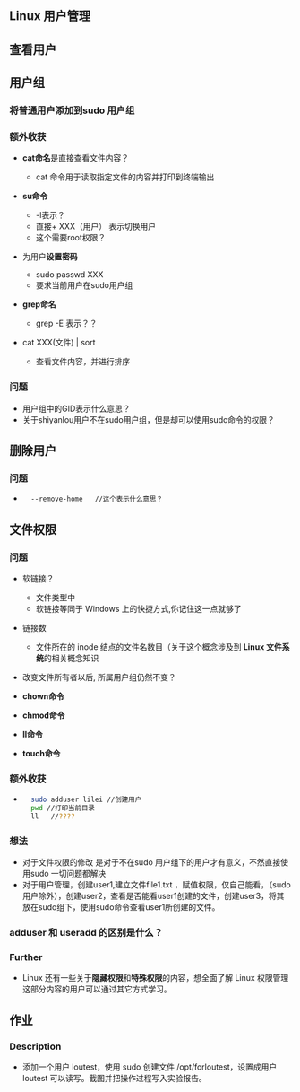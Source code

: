 

## Linux 用户管理

## 查看用户

## 用户组


### 将普通用户添加到sudo 用户组

### 额外收获
- **cat命名**是直接查看文件内容？
    - cat 命令用于读取指定文件的内容并打印到终端输出

- **su命令**
    - -l表示？
    - 直接+ XXX（用户） 表示切换用户
    - 这个需要root权限？

- 为用户**设置密码**
    - sudo passwd XXX
    - 要求当前用户在sudo用户组

- **grep命名**
    - grep -E 表示？？

- cat XXX(文件) | sort
    - 查看文件内容，并进行排序




### 问题
- 用户组中的GID表示什么意思？
- 关于shiyanlou用户不在sudo用户组，但是却可以使用sudo命令的权限？

## 删除用户


### 问题
- ```bash 
    --remove-home   //这个表示什么意思？
    ```

## 文件权限

### 问题
- 软链接？
    - 文件类型中
    - 软链接等同于 Windows 上的快捷方式,你记住这一点就够了
- 链接数
    - 文件所在的 inode 结点的文件名数目（关于这个概念涉及到 **Linux 文件系统**的相关概念知识

- 改变文件所有者以后, 所属用户组仍然不变？

- **chown命令** 

- **chmod命令** 

- **ll命令**


- **touch命令**



### 额外收获
- ```bash
    sudo adduser lilei //创建用户
    pwd //打印当前目录
    ll   //????
    ```

### 想法
- 对于文件权限的修改 是对于不在sudo 用户组下的用户才有意义，不然直接使用sudo 一切问题都解决
- 对于用户管理，创建user1,建立文件file1.txt ，赋值权限，仅自己能看，（sudo用户除外），创建user2，查看是否能看user1创建的文件，创建user3，将其放在sudo组下，使用sudo命令查看user1所创建的文件。

### adduser 和 useradd 的区别是什么？

### **Further**
- Linux 还有一些关于**隐藏权限**和**特殊权限**的内容，想全面了解 Linux 权限管理这部分内容的用户可以通过其它方式学习。

## 作业

### Description
- 添加一个用户 loutest，使用 sudo 创建文件 /opt/forloutest，设置成用户 loutest 可以读写。截图并把操作过程写入实验报告。